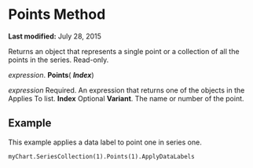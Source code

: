 
# Points Method

 **Last modified:** July 28, 2015

Returns an object that represents a single point or a collection of all the points in the series. Read-only.

 _expression_. **Points**( **_Index_**)

 _expression_ Required. An expression that returns one of the objects in the Applies To list.
 **Index** Optional **Variant**. The name or number of the point.

## Example

This example applies a data label to point one in series one.


```
myChart.SeriesCollection(1).Points(1).ApplyDataLabels
```

